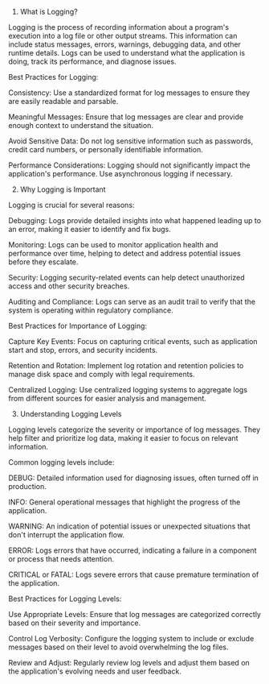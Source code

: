 1. What is Logging?
   
Logging is the process of recording information about a program's execution into a log file or other output streams.
This information can include status messages, errors, warnings, debugging data, and other runtime details.
Logs can be used to understand what the application is doing, track its performance, and diagnose issues.

Best Practices for Logging:

Consistency: Use a standardized format for log messages to ensure they are easily readable and parsable.

Meaningful Messages: Ensure that log messages are clear and provide enough context to understand the situation.

Avoid Sensitive Data: Do not log sensitive information such as passwords, credit card numbers, or personally identifiable information.

Performance Considerations: Logging should not significantly impact the application's performance. Use asynchronous logging if necessary.

2. Why Logging is Important
   
Logging is crucial for several reasons:

Debugging: Logs provide detailed insights into what happened leading up to an error, making it easier to identify and fix bugs.

Monitoring: Logs can be used to monitor application health and performance over time, helping to detect and address potential issues before they escalate.

Security: Logging security-related events can help detect unauthorized access and other security breaches.

Auditing and Compliance: Logs can serve as an audit trail to verify that the system is operating within regulatory compliance.

Best Practices for Importance of Logging:

Capture Key Events: Focus on capturing critical events, such as application start and stop, errors, and security incidents.

Retention and Rotation: Implement log rotation and retention policies to manage disk space and comply with legal requirements.

Centralized Logging: Use centralized logging systems to aggregate logs from different sources for easier analysis and management.

3. Understanding Logging Levels
   
Logging levels categorize the severity or importance of log messages. They help filter and prioritize log data, making it easier to focus on relevant information. 

Common logging levels include:

DEBUG: Detailed information used for diagnosing issues, often turned off in production.

INFO: General operational messages that highlight the progress of the application.

WARNING: An indication of potential issues or unexpected situations that don't interrupt the application flow.

ERROR: Logs errors that have occurred, indicating a failure in a component or process that needs attention.

CRITICAL or FATAL: Logs severe errors that cause premature termination of the application.

Best Practices for Logging Levels:

Use Appropriate Levels: Ensure that log messages are categorized correctly based on their severity and importance.

Control Log Verbosity: Configure the logging system to include or exclude messages based on their level to avoid overwhelming the log files.

Review and Adjust: Regularly review log levels and adjust them based on the application's evolving needs and user feedback.
